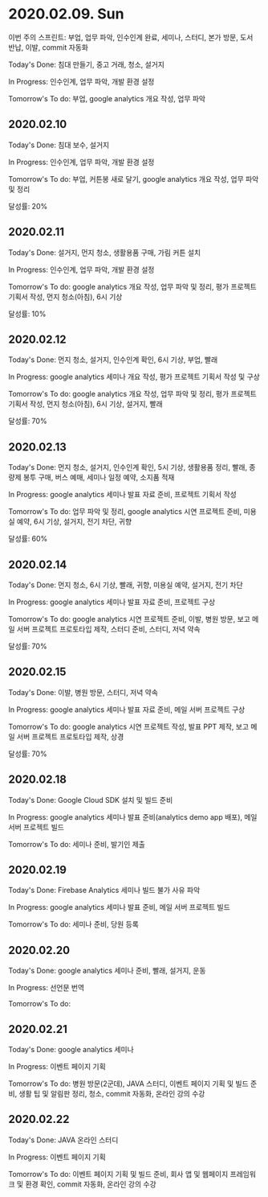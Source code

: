 # 2020.02.09. Sun

이번 주의 스프린트: 부업, 업무 파악, 인수인계 완료, 세미나, 스터디, 본가 방문, 도서 반납, 이발, commit 자동화

Today's Done: 침대 만들기, 중고 거래, 청소, 설거지

In Progress: 인수인계, 업무 파악, 개발 환경 설정

Tomorrow's To do: 부업, google analytics 개요 작성, 업무 파악



## 2020.02.10

Today's Done: 침대  보수, 설거지

In Progress: 인수인계, 업무 파악, 개발 환경 설정

Tomorrow's To do: 부업, 커튼봉 새로 달기, google analytics 개요 작성, 업무 파악 및 정리

달성률: 20%



## 2020.02.11

Today's Done: 설거지, 먼지 청소, 생활용품 구매, 가림 커튼 설치

In Progress: 인수인계, 업무 파악, 개발 환경 설정

Tomorrow's To do: google analytics 개요 작성, 업무 파악 및 정리, 평가 프로젝트 기획서 작성, 먼지 청소(아침), 6시 기상

달성률: 10%



## 2020.02.12

Today's Done: 먼지 청소, 설거지, 인수인계 확인, 6시 기상, 부업, 빨래

In Progress: google analytics 세미나 개요 작성, 평가 프로젝트 기획서 작성 및 구상

Tomorrow's To do: google analytics 개요 작성, 업무 파악 및 정리, 평가 프로젝트 기획서 작성, 먼지 청소(아침), 6시 기상, 설거지, 빨래

달성률: 70%



## 2020.02.13

Today's Done: 먼지 청소, 설거지, 인수인계 확인, 5시 기상, 생활용품 정리, 빨래, 종량제 봉투 구매, 버스 예매, 세미나 일정 예약, 소지품 적재

In Progress: google analytics 세미나 발표 자료 준비, 프로젝트 기획서 작성

Tomorrow's To do: 업무 파악 및 정리, google analytics 시연 프로젝트 준비, 미용실 예약, 6시 기상, 설거지, 전기 차단, 귀향

달성률: 60%



## 2020.02.14

Today's Done: 먼지 청소, 6시 기상, 빨래, 귀향, 미용실 예약, 설거지, 전기 차단

In Progress: google analytics 세미나 발표 자료 준비, 프로젝트 구상

Tomorrow's To do: google analytics 시연 프로젝트 준비, 이발, 병원 방문, 보고 메일 서버 프로젝트 프로토타입 제작, 스터디 준비, 스터디, 저녁 약속

달성률: 70%



## 2020.02.15

Today's Done: 이발, 병원 방문, 스터디, 저녁 약속

In Progress: google analytics 세미나 발표 자료 준비, 메일 서버 프로젝트 구상

Tomorrow's To do: google analytics 시연 프로젝트 작성, 발표 PPT 제작, 보고 메일 서버 프로젝트 프로토타입 제작, 상경

달성률: 70%



## 2020.02.18

Today's Done: Google Cloud SDK 설치 및 빌드 준비

In Progress: google analytics 세미나 발표 준비(analytics demo app 배포), 메일 서버 프로젝트 빌드

Tomorrow's To do: 세미나 준비, 발기인 제출



## 2020.02.19

Today's Done:  Firebase Analytics 세미나 빌드 불가 사유 파악

In Progress: google analytics 세미나 발표 준비, 메일 서버 프로젝트 빌드

Tomorrow's To do: 세미나 준비, 당원 등록



## 2020.02.20

Today's Done: google analytics 세미나 준비, 빨래, 설거지, 운동

In Progress: 선언문 번역

Tomorrow's To do: 



## 2020.02.21

Today's Done: google analytics 세미나

In Progress: 이벤트 페이지 기획

Tomorrow's To do: 병원 방문(2군데), JAVA 스터디, 이벤트 페이지 기획 및 빌드 준비, 생활 팁 및 알림판 정리, 청소, commit 자동화, 온라인 강의 수강



## 2020.02.22

Today's Done: JAVA 온라인 스터디

In Progress: 이벤트 페이지 기획

Tomorrow's To do: 이벤트 페이지 기획 및 빌드 준비, 회사 앱 및 웹페이지 프레임워크 및 환경 확인, commit 자동화, 온라인 강의 수강